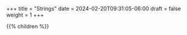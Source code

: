 +++
title = "Strings"
date = 2024-02-20T09:31:05-06:00
draft = false
weight = 1
+++

{{% children %}}
